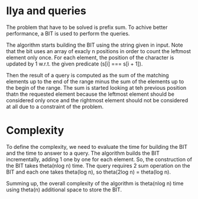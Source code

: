 # Ilya and queries

The problem that have to be solved is prefix sum. To achive better performance, a BIT is used to perform the queries.

The algorithm starts building the BIT using the string given in input. Note that the bit uses an array of exacly n positions in order to count the leftmost element only once.
For each element, the position of the character is updated by 1 w.r.t. the given predicate (s[i] === s[i + 1]).

Then the result of a query is computed as the sum of the matching elements up to the end of the range minus the sum of the elements up to the begin of the range. The sum is started looking at teh previous position thatn the requested element because the leftmost element should be considered only once and the rightmost element should not be considered at all due to a constraint of the problem.

# Complexity

To define the complexity, we need to evaluate the time for building the BIT and the time to answer to a query.
The algorithm builds the BIT incrementally, adding 1 one by one for each element. So, the construction of the BIT takes theta(nlog n) time.
The query requires 2 sum operation on the BIT and each one takes theta(log n), so theta(2log n) = theta(log n).

Summing up, the overall complexity of the algorithm is theta(nlog n) time using theta(n) additional space to store the BIT.
